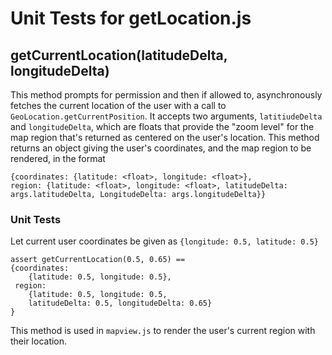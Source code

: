 # Unit Tests for getLocation.js

## getCurrentLocation(latitudeDelta, longitudeDelta)
This method prompts for permission and then if allowed to, asynchronously fetches the current location of the user with a call to `GeoLocation.getCurrentPosition`. It accepts two arguments, `latitiudeDelta` and `longitudeDelta`, which are floats that provide the "zoom level" for the map region that's returned as centered on the user's location. This method returns an object giving the user's coordinates, and the map region to be rendered, in the format 

```
{coordinates: {latitude: <float>, longitude: <float>}, 
region: {latitude: <float>, longitude: <float>, latitudeDelta: args.latitudeDelta, LongitudeDelta: args.longitudeDelta}}
```

### Unit Tests
Let current user coordinates be given as `{longitude: 0.5, latitude: 0.5}`
```
assert getCurrentLocation(0.5, 0.65) == 
{coordinates: 
    {latitude: 0.5, longitude: 0.5}, 
 region: 
    {latitude: 0.5, longitude: 0.5, 
    latitudeDelta: 0.5, longitudeDelta: 0.65}
}
```
This method is used in `mapview.js` to render the user's current region with their location.



